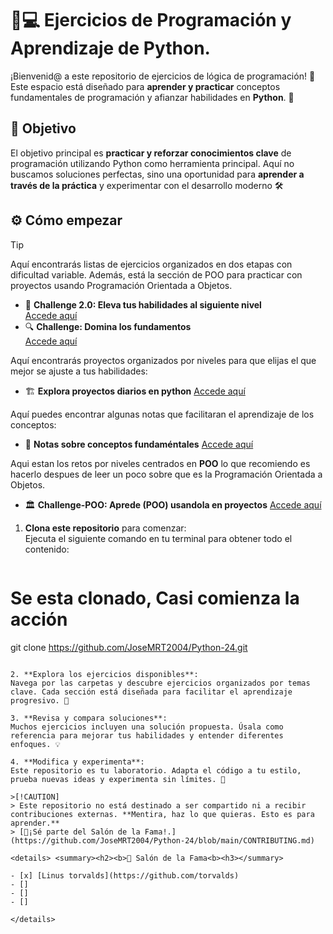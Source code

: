 # 🧠💻 **Ejercicios de Programación y Aprendizaje de Python.**

¡Bienvenid@ a este repositorio de ejercicios de lógica de programación! 🌟 Este espacio está diseñado para **aprender y practicar** conceptos fundamentales de programación y afianzar habilidades en **Python**. 🐍  

## 🎯 **Objetivo**

El objetivo principal es **practicar y reforzar conocimientos clave** de programación utilizando Python como herramienta principal. Aquí no buscamos soluciones perfectas, sino una oportunidad para **aprender a través de la práctica** y experimentar con el desarrollo moderno 🛠️  

## ⚙️ **Cómo empezar**

> [!TIP]  
> Aquí encontrarás listas de ejercicios organizados en dos etapas con dificultad variable. Además, está la sección de POO para practicar con proyectos usando Programación Orientada a Objetos. 
> - 🚀 **Challenge 2.0: Eleva tus habilidades al siguiente nivel**  
> [Accede aquí](CHANLENGE-2.0.md)  
> - 🔍 **Challenge: Domina los fundamentos**  
> [Accede aquí](CHANLENGE.md)
>
> Aquí encontrarás proyectos organizados por niveles para que elijas el que mejor se ajuste a tus habilidades:
> - 🏗️ **Explora proyectos diarios en python**
> [Accede aquí](https://dailypythonprojects.substack.com/p/explore-python-projects)
>
> Aquí puedes encontrar algunas notas que facilitaran el aprendizaje de los conceptos:
> - 📃 **Notas sobre conceptos fundaméntales**
> [Accede aquí](https://www.notion.so/Python-3d3f55f171d94256aff5f8cdea3a4509?pvs=4)
>
> Aqui estan los retos por niveles centrados en **POO** lo que recomiendo es hacerlo despues de leer un poco sobre que es la  Programación Orientada a Objetos.
> - 🏛️ **Challenge-POO: Aprede (POO) usandola en proyectos**
> [Accede aquí](CHALENGE-OPP.md)

1. **Clona este repositorio** para comenzar:  
   Ejecuta el siguiente comando en tu terminal para obtener todo el contenido:
   
   ```Power Shell
# Se esta clonado, Casi comienza la acción 
   git clone https://github.com/JoseMRT2004/Python-24.git
   ```  

2. **Explora los ejercicios disponibles**:  
   Navega por las carpetas y descubre ejercicios organizados por temas clave. Cada sección está diseñada para facilitar el aprendizaje progresivo. 📂  

3. **Revisa y compara soluciones**:  
   Muchos ejercicios incluyen una solución propuesta. Úsala como referencia para mejorar tus habilidades y entender diferentes enfoques. 💡  

4. **Modifica y experimenta**:  
   Este repositorio es tu laboratorio. Adapta el código a tu estilo, prueba nuevas ideas y experimenta sin límites. 🎨  

>[!CAUTION]
> Este repositorio no está destinado a ser compartido ni a recibir contribuciones externas. **Mentira, haz lo que quieras. Esto es para aprender.** 
> [🌟¡Sé parte del Salón de la Fama!.](https://github.com/JoseMRT2004/Python-24/blob/main/CONTRIBUTING.md)

<details> <summary><h2><b>🏅 Salón de la Fama<b><h3></summary>
   
 - [x] [Linus torvalds](https://github.com/torvalds)
 - [] 
 - [] 
 - []
   
</details>

